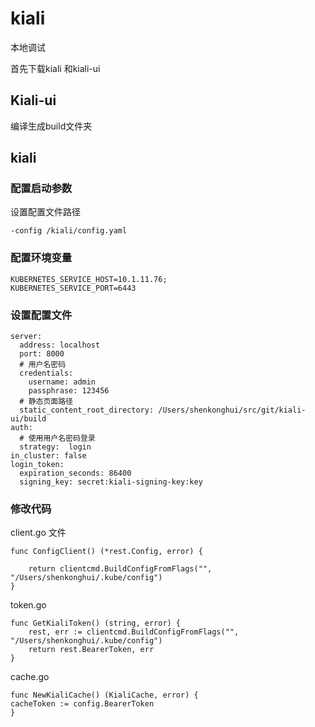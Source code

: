 # kiali

本地调试



首先下载kiali 和kiali-ui

## Kiali-ui

编译生成build文件夹



## kiali

### 配置启动参数

设置配置文件路径
```
-config /kiali/config.yaml
```



### 配置环境变量

```
KUBERNETES_SERVICE_HOST=10.1.11.76;
KUBERNETES_SERVICE_PORT=6443
```



### 设置配置文件

```
server:
  address: localhost
  port: 8000
  # 用户名密码
  credentials:
    username: admin
    passphrase: 123456
  # 静态页面路径
  static_content_root_directory: /Users/shenkonghui/src/git/kiali-ui/build
auth:
  # 使用用户名密码登录
  strategy:  login
in_cluster: false
login_token:
  expiration_seconds: 86400
  signing_key: secret:kiali-signing-key:key
```



### 修改代码

client.go 文件

```
func ConfigClient() (*rest.Config, error) {

	return clientcmd.BuildConfigFromFlags("", "/Users/shenkonghui/.kube/config")
}

```

token.go

```
func GetKialiToken() (string, error) {
	rest, err := clientcmd.BuildConfigFromFlags("", "/Users/shenkonghui/.kube/config")
	return rest.BearerToken, err
}
```

cache.go

```
func NewKialiCache() (KialiCache, error) {
cacheToken := config.BearerToken
}
```

